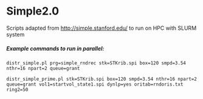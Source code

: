 # Simple2.0
Scripts adapted from http://simple.stanford.edu/ to run on HPC with SLURM system

##### Example commands to run in parallel:

```distr_simple.pl prg=simple_rndrec stk=STKrib.spi box=120 smpd=3.54 nthr=16 npart=2 queue=grant```

```distr_simple_prime.pl stk=STKrib.spi box=120 smpd=3.54 nthr=16 npart=2 queue=grant vol1=startvol_state1.spi dynlp=yes oritab=rndoris.txt ring2=50```
